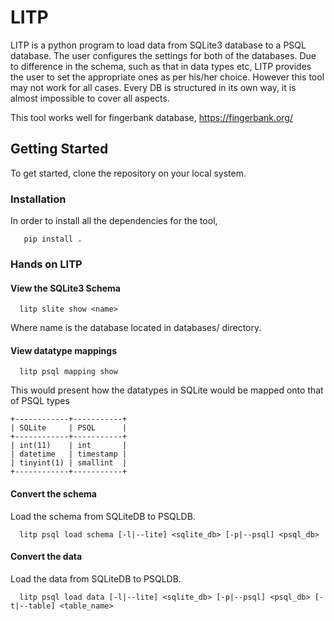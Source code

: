 # LITP

LITP is a python program to load data from SQLite3 database to a PSQL database. The user configures the settings for both of the databases. Due to difference in the schema, such as that in data types etc, LITP provides the user to set the appropriate ones as per his/her choice. However this tool
may not work for all cases. Every DB is structured in its own way, it is almost impossible to cover all aspects.

This tool works well for fingerbank database, https://fingerbank.org/

## Getting Started

To get started, clone the repository on your local system. 

### Installation

In order to install all the dependencies for the tool,

```
   pip install .
```

### Hands on LITP

#### View the SQLite3 Schema

```
  litp slite show <name>
```

Where name is the database located in databases/ directory.

#### View datatype mappings

```
  litp psql mapping show
```

This would present how the datatypes in SQLite would be mapped onto that of PSQL types

```
+------------+-----------+
| SQLite     | PSQL      |
+------------+-----------+
| int(11)    | int       |
| datetime   | timestamp |
| tinyint(1) | smallint  |
+------------+-----------+
```

#### Convert the schema

Load the schema from SQLiteDB to PSQLDB.

```
  litp psql load schema [-l|--lite] <sqlite_db> [-p|--psql] <psql_db>
```

#### Convert the data

Load the data from SQLiteDB to PSQLDB.

```
  litp psql load data [-l|--lite] <sqlite_db> [-p|--psql] <psql_db> [-t|--table] <table_name>
```
